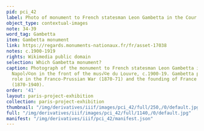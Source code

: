 ```yaml
---
pid: pci_42
label: Photo of monument to French statesman Leon Gambetta in the Cour Napol√©on
object_type: contextual-images
note: 34-39
word_tag: Gambetta
item: Gambetta monument
link: https://regards.monuments-nationaux.fr/fr/asset-17038
notes: c.1900-1919
rights: Wikimedia public domain
selection: Which Gambetta monument?
caption: Photograph of the monument to French statesman Leon Gambetta in the Cour
  Napol√©on in the front of the mus√©e du Louvre, c.1900-19. Gambetta played a significant
  role in the Franco-Prussian War (1870-71) and the founding of France's Third Republic
  (1870-1940).
order: '41'
layout: paris-project-exhibition
collection: paris-project-exhibition
thumbnail: "/img/derivatives/iiif/images/pci_42/full/250,/0/default.jpg"
full: "/img/derivatives/iiif/images/pci_42/full/1140,/0/default.jpg"
manifest: "/img/derivatives/iiif/pci_42/manifest.json"
---
```

